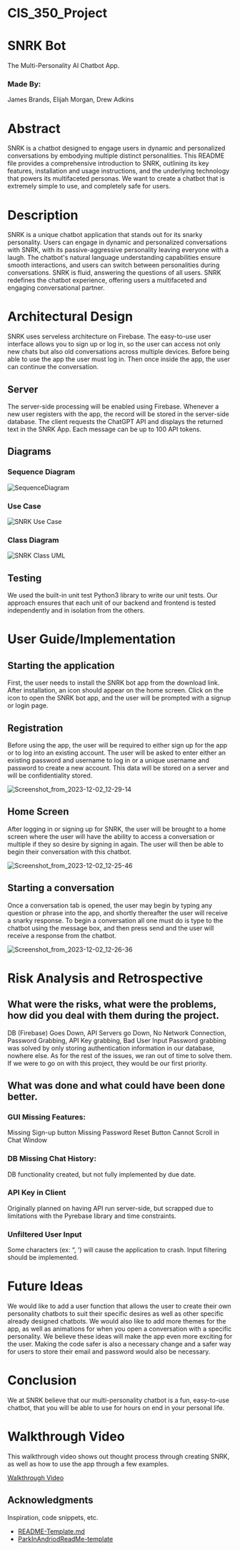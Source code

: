 # CIS_350_Project
# SNRK Bot
The Multi-Personality AI Chatbot App.

### Made By:
James Brands, Elijah Morgan, Drew Adkins

# Abstract
SNRK is a chatbot designed to engage users in dynamic and personalized conversations by embodying multiple distinct personalities. This README file provides a comprehensive introduction to SNRK, outlining its key features, installation and usage instructions, and the underlying technology that powers its multifaceted personas. We want to create a chatbot that is extremely simple to use, and completely safe for users.

# Description
SNRK is a unique chatbot application that stands out for its snarky personality. Users can engage in dynamic and personalized conversations with SNRK, with its passive-aggressive personality leaving everyone with a laugh. The chatbot's natural language understanding capabilities ensure smooth interactions, and users can switch between personalities during conversations. SNRK is fluid, answering the questions of all users. SNRK redefines the chatbot experience, offering users a multifaceted and engaging conversational partner.

# Architectural Design
SNRK uses serveless architecture on Firebase. The easy-to-use user interface allows you to sign up or log in, so the user can access not only new chats but also old conversations across multiple devices. Before being able to use the app the user must log in. Then once inside the app, the user can continue the conversation.

## Server
The server-side processing will be enabled using Firebase. Whenever a new user registers with the app, the record will be stored in the server-side database. The client requests the ChatGPT API and displays the returned text in the SNRK App. Each message can be up to 100 API tokens.

## Diagrams
### Sequence Diagram
![SequenceDiagram](https://github.com/Adkin-s/CIS_350_Project/assets/120053578/07ee623e-a315-4601-b451-2798110873b4)
### Use Case
![SNRK Use Case](https://github.com/Adkin-s/CIS_350_Project/assets/120053578/03a4bfae-4de7-4983-9652-164b311efdbd)
### Class Diagram
![SNRK Class UML](https://github.com/Adkin-s/CIS_350_Project/assets/120053578/35142850-cc3c-457a-aa0e-680af128e412)

## Testing
We used the built-in unit test Python3 library to write our unit tests. Our approach ensures that each unit of our backend and frontend is tested independently and in isolation from the others.

# User Guide/Implementation
## Starting the application
First, the user needs to install the SNRK bot app from the download link. After installation, an icon should appear on the home screen. Click on the icon to open the SNRK bot app, and the user will be prompted with a signup or login page.

## Registration
Before using the app, the user will be required to either sign up for the app or to log into an existing account. The user will be asked to enter either an existing password and username to log in or a unique username and password to create a new account. This data will be stored on a server and will be confidentiality stored.

![Screenshot_from_2023-12-02_12-29-14](https://github.com/Adkin-s/CIS_350_Project/assets/120053578/f120a2fe-ad90-4e49-ac0c-ad99bf9fc73f)

## Home Screen
After logging in or signing up for SNRK, the user will be brought to a home screen where the user will have the ability to access a conversation or multiple if they so desire by signing in again. The user will then be able to begin their conversation with this chatbot.

![Screenshot_from_2023-12-02_12-25-46](https://github.com/Adkin-s/CIS_350_Project/assets/120053578/de17f82c-2bbd-4ebc-8777-4625d8563494)

## Starting a conversation
Once a conversation tab is opened, the user may begin by typing any question or phrase into the app, and shortly thereafter the user will receive a snarky response. To begin a conversation all one must do is type to the chatbot using the message box, and then press send and the user will receive a response from the chatbot.

![Screenshot_from_2023-12-02_12-26-36](https://github.com/Adkin-s/CIS_350_Project/assets/120053578/11e3b7bf-e252-43d9-aa0b-42cce2f036c9)

# Risk Analysis and Retrospective
## What were the risks, what were the problems, how did you deal with them during the project.
DB (Firebase) Goes Down, API Servers go Down, No Network Connection, Password Grabbing, API Key grabbing, Bad User Input
Password grabbing was solved by only storing authentication information in our database, nowhere else.
As for the rest of the issues, we ran out of time to solve them. If we were to go on with this project, they would be our first priority.

## What was done and what could have been done better.
### GUI Missing Features:
Missing Sign-up button
Missing Password Reset Button
Cannot Scroll in Chat Window

### DB Missing Chat History:
DB functionality created, but not fully implemented by due date.

### API Key in Client
Originally planned on having API run server-side, but scrapped due to limitations with the
Pyrebase library and time constraints.

### Unfiltered User Input
Some characters (ex: “, ’) will cause the application to crash. Input filtering should be implemented.

# Future Ideas
We would like to add a user function that allows the user to create their own personality chatbots to suit their specific desires as well as other specific already designed chatbots. We would also like to add more themes for the app, as well as animations for when you open a conversation with a specific personality. We believe these ideas will make the app even more exciting for the user. Making the code safer is also a necessary change and a safer way for users to store their email and password would also be necessary.

# Conclusion
We at SNRK believe that our multi-personality chatbot is a fun, easy-to-use chatbot, that you will be able to use for hours on end in your personal life.

# Walkthrough Video
This walkthrough video shows out thought process through creating SNRK, as well as how to use the app through a few examples.

[Walkthrough Video](https://www.youtube.com/watch?v=q7IAqtvZajc&ab_channel=Icy)

## Acknowledgments

Inspiration, code snippets, etc.
* [README-Template.md](https://gist.github.com/DomPizzie/7a5ff55ffa9081f2de27c315f5018afc)
* [ParkInAndriodReadMe-template](https://github.com/hridoy100/ParkInAndroid#readme)
